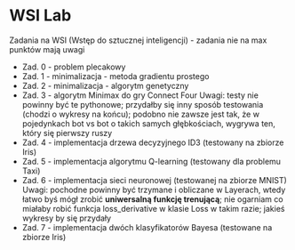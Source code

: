 # WSI Lab

Zadania na WSI (Wstęp do sztucznej inteligencji) - zadania nie na max punktów mają uwagi

- Zad. 0 - problem plecakowy
- Zad. 1 - minimalizacja - metoda gradientu prostego
- Zad. 2 - minimalizacja - algorytm genetyczny
- Zad. 3 - algorytm Minimax do gry Connect Four
  Uwagi:
  testy nie powinny być te pythonowe; przydałby się inny sposób testowania (chodzi o wykresy na końcu); podobno
  nie zawsze jest tak, że w pojedynkach bot vs bot o takich samych głębkościach, wygrywa ten, który się pierwszy ruszy
- Zad. 4 - implementacja drzewa decyzyjnego ID3 (testowany na zbiorze Iris)
- Zad. 5 - implementacja algorytmu Q-learning (testowany dla problemu Taxi)
- Zad. 6 - implementacja sieci neuronowej (testowanej na zbiorze MNIST)
  Uwagi:
  pochodne powinny być trzymane i obliczane w Layerach, wtedy łatwo byś mógł zrobić <strong>uniwersalną funkcję trenującą</strong>;
  nie ogarniam co miałaby robić funkcja loss_derivative w klasie Loss w takim razie; jakieś wykresy by się przydały
- Zad. 7 - implementacja dwóch klasyfikatorów Bayesa (testowane na zbiorze Iris)
